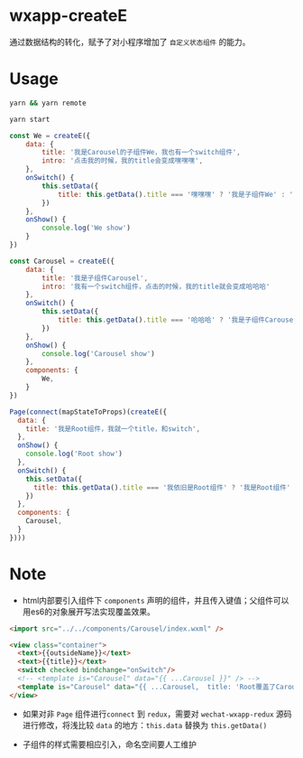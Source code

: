 # wxapp-createE

通过数据结构的转化，赋予了对小程序增加了 `自定义状态组件` 的能力。

# Usage
```bash
yarn && yarn remote 
```

```bash
yarn start
```

```js
const We = createE({
    data: {
        title: '我是Carousel的子组件We，我也有一个switch组件',
        intro: '点击我的时候，我的title会变成嘿嘿嘿',
    },
    onSwitch() {
        this.setData({
            title: this.getData().title === '嘿嘿嘿' ? '我是子组件We' : '嘿嘿嘿'
        })
    },
    onShow() {
        console.log('We show')
    }
})

const Carousel = createE({
    data: {
        title: '我是子组件Carousel',
        intro: '我有一个switch组件，点击的时候，我的title就会变成哈哈哈'
    },
    onSwitch() {
        this.setData({
            title: this.getData().title === '哈哈哈' ? '我是子组件Carousel' : '哈哈哈'
        })
    },
    onShow() {
        console.log('Carousel show')
    },
    components: {
        We,
    }
})

Page(connect(mapStateToProps)(createE({
  data: {
    title: '我是Root组件，我就一个title，和switch',
  },
  onShow() {
    console.log('Root show')
  },
  onSwitch() {
    this.setData({
      title: this.getData().title === '我依旧是Root组件' ? '我是Root组件' : '我依旧是Root组件'
    })
  },
  components: {
    Carousel,
  }
})))
```

# Note
* html内部要引入组件下 `components` 声明的组件，并且传入键值；父组件可以用es6的对象展开写法实现覆盖效果。

```html
<import src="../../components/Carousel/index.wxml" />

<view class="container">
  <text>{{outsideName}}</text>
  <text>{{title}}</text>
  <switch checked bindchange="onSwitch"/>
  <!-- <template is="Carousel" data="{{ ...Carousel }}" /> -->
  <template is="Carousel" data="{{ ...Carousel,  title: 'Root覆盖了Carousel的Title' }}" />
</view>
```

* 如果对非 `Page` 组件进行`connect` 到 `redux`，需要对 `wechat-wxapp-redux` 源码进行修改，将浅比较 `data` 的地方：`this.data` 替换为 `this.getData()`

* 子组件的样式需要相应引入，命名空间要人工维护